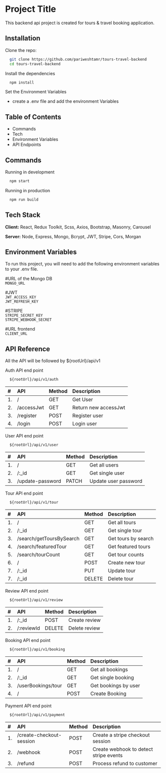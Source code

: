 # Project Title

This backend api project is created for tours & travel booking application.

## Installation

Clone the repo:

```bash
  git clone https://github.com/pariweshtamr/tours-travel-backend
  cd tours-travel-backend
```

Install the dependencies

```bash
  npm install
```

Set the Environment Variables

- create a .env file and add the environment Variables

## Table of Contents

- Commands
- Tech
- Environment Variables
- API Endpoints

## Commands

Running in development

```bash
  npm start
```

Running in production

```bash
  npm run build
```

## Tech Stack

**Client:** React, Redux Toolkit, Scss, Axios, Bootstrap, Masonry, Carousel

**Server:** Node, Express, Mongo, Bcrypt, JWT, Stripe, Cors, Morgan

## Environment Variables

To run this project, you will need to add the following environment variables to your .env file.

#URL of the Mongo DB  
`MONGO_URL`

#JWT  
`JWT_ACCESS_KEY`  
`JWT_REFRESH_KEY`

#STRIPE  
`STRIPE_SECRET_KEY`  
`STRIPE_WEBHOOK_SECRET`

#URL frontend  
`CLIENT_URL`

## API Reference

All the API will be followed by ${rootUrl}/api/v1

Auth API end point

```http
  ${rootUrl}/api/v1/auth
```

| #   | API        | Method | Description          |
| :-- | :--------- | :----- | :------------------- |
| 1.  | /          | GET    | Get User             |
| 2.  | /accessJwt | GET    | Return new accessJwt |
| 3.  | /register  | POST   | Register user        |
| 4.  | /login     | POST   | Login user           |

User API end point

```http
  ${rootUrl}/api/v1/user
```

| #   | API              | Method | Description          |
| :-- | :--------------- | :----- | :------------------- |
| 1.  | /                | GET    | Get all users        |
| 2.  | /:\_id           | GET    | Get single user      |
| 3.  | /update-password | PATCH  | Update user password |

Tour API end point

```http
  ${rootUrl}/api/v1/tour
```

| #   | API                      | Method | Description         |
| :-- | :----------------------- | :----- | :------------------ |
| 1.  | /                        | GET    | Get all tours       |
| 2.  | /:\_id                   | GET    | Get single tour     |
| 3.  | /search/getToursBySearch | GET    | Get tours by search |
| 4.  | /search/featuredTour     | GET    | Get featured tours  |
| 5.  | /search/tourCount        | GET    | Get tour counts     |
| 6.  | /                        | POST   | Create new tour     |
| 7.  | /:\_id                   | PUT    | Update tour         |
| 7.  | /:\_id                   | DELETE | Delete tour         |

Review API end point

```http
  ${rootUrl}/api/v1/review
```

| #   | API        | Method | Description   |
| :-- | :--------- | :----- | :------------ |
| 1.  | /:\_id     | POST   | Create review |
| 2.  | /:reviewId | DELETE | Delete review |

Booking API end point

```http
  ${rootUrl}/api/v1/booking
```

| #   | API                | Method | Description          |
| :-- | :----------------- | :----- | :------------------- |
| 1.  | /                  | GET    | Get all bookings     |
| 2.  | /:\_id             | GET    | Get single booking   |
| 3.  | /userBookings/tour | GET    | Get bookings by user |
| 4.  | /                  | POST   | Create Booking       |

Payment API end point

```http
  ${rootUrl}/api/v1/payment
```

| #   | API                      | Method | Description                            |
| :-- | :----------------------- | :----- | :------------------------------------- |
| 1.  | /create-checkout-session | POST   | Create a stripe checkout session       |
| 2.  | /webhook                 | POST   | Create webhook to detect stripe events |
| 3.  | /refund                  | POST   | Process refund to customer             |

